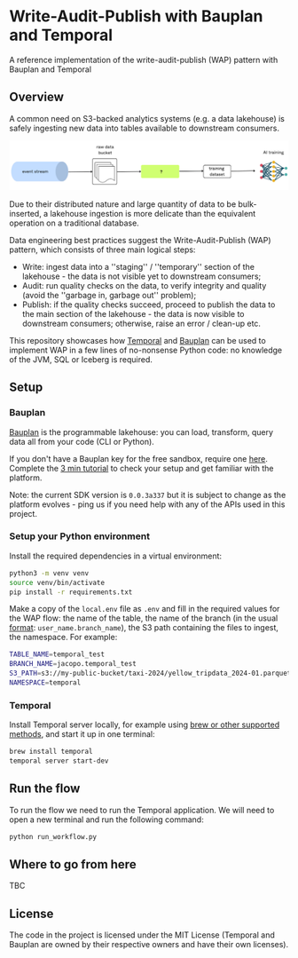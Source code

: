 # Write-Audit-Publish with Bauplan and Temporal
A reference implementation of the write-audit-publish (WAP) pattern with Bauplan and Temporal

## Overview

A common need on S3-backed analytics systems (e.g. a data lakehouse) is safely ingesting new data into tables available to downstream consumers. 

![WAP](img/wap.jpg)

Due to their distributed nature and large quantity of data to be bulk-inserted, a lakehouse ingestion is more delicate than the equivalent operation on a traditional database. 

Data engineering best practices suggest the Write-Audit-Publish (WAP) pattern, which consists of three main logical steps:

* Write: ingest data into a ''staging'' / ''temporary'' section of the lakehouse - the data is not visible yet to downstream consumers;
* Audit: run quality checks on the data, to verify integrity and quality (avoid the ''garbage in, garbage out'' problem);
* Publish: if the quality checks succeed, proceed to publish the data to the main section of the lakehouse - the data is now visible to downstream consumers; otherwise, raise an error / clean-up etc.

This repository showcases how [Temporal](https://temporal.io) and [Bauplan](https://www.bauplanlabs.com/) can be used to implement WAP in a few lines of no-nonsense Python code: no knowledge of the JVM, SQL or Iceberg is required.

## Setup

### Bauplan

[Bauplan](https://www.bauplanlabs.com) is the programmable lakehouse: you can load, transform, query data all from your code (CLI or Python).

If you don't have a Bauplan key for the free sandbox, require one [here](https://www.bauplanlabs.com/#join). Complete the [3 min tutorial](https://docs.bauplanlabs.com/en/latest/tutorial/index.html) to check your setup and get familiar with the platform.

Note: the current SDK version is `0.0.3a337` but it is subject to change as the platform evolves - ping us if you need help with any of the APIs used in this project.

### Setup your Python environment

Install the required dependencies in a virtual environment:

```bash
python3 -m venv venv
source venv/bin/activate
pip install -r requirements.txt
```

Make a copy of the `local.env` file as `.env` and fill in the required values for the WAP flow: the name of the table, the name of the branch (in the usual [format](https://docs.bauplanlabs.com/en/latest/concepts/branches.html): `user_name.branch_name`), the S3 path containing the files to ingest, the namespace. For example:

```bash
TABLE_NAME=temporal_test
BRANCH_NAME=jacopo.temporal_test
S3_PATH=s3://my-public-bucket/taxi-2024/yellow_tripdata_2024-01.parquet
NAMESPACE=temporal
```

### Temporal

Install Temporal server locally, for example using [brew or other supported methods](https://learn.temporal.io/getting_started/python/dev_environment/), and start it up in one terminal:

```bash
brew install temporal
temporal server start-dev
```

## Run the flow

To run the flow we need to run the Temporal application. We will need to open a new terminal and run the following command:

```bash
python run_workflow.py
```

## Where to go from here

TBC

## License

The code in the project is licensed under the MIT License (Temporal and Bauplan are owned by their respective owners and have their own licenses). 
